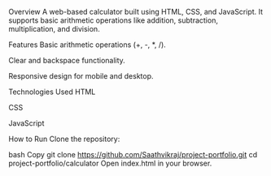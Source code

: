 Overview
A web-based calculator built using HTML, CSS, and JavaScript. It supports basic arithmetic operations like addition, subtraction, multiplication, and division.

Features
Basic arithmetic operations (+, -, *, /).

Clear and backspace functionality.

Responsive design for mobile and desktop.

Technologies Used
HTML

CSS

JavaScript

How to Run
Clone the repository:

bash
Copy
git clone https://github.com/Saathvikraj/project-portfolio.git
cd project-portfolio/calculator
Open index.html in your browser.
